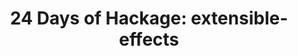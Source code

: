 ---
title: ! '24 Days of Hackage: extensible-effects'
url: https://ocharles.org.uk/blog/posts/2013-12-04-24-days-of-hackage-extensible-effects.html
authors:
- Oliver Charles
type: article
tags:
- extensible effects
doHaskell-type: blog post
dohaskell-year: 2013
---